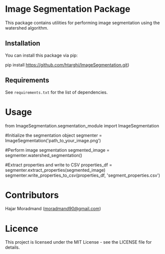 # Image Segmentation Package

This package contains utilities for performing image segmentation using the watershed algorithm.

## Installation

You can install this package via pip:


pip install https://github.com/htarghi/ImageSegmentation.git)

## Requirements

See `requirements.txt` for the list of dependencies.

# Usage
from ImageSegmentation.segmentation_module import ImageSegmentation

#Initialize the segmentation object
segmenter = ImageSegmentation('path_to_your_image.png')

#Perform image segmentation
segmented_image = segmenter.watershed_segmentation()

#Extract properties and write to CSV
properties_df = segmenter.extract_properties(segmented_image)
segmenter.write_properties_to_csv(properties_df, 'segment_properties.csv')

# Contributors

Hajar Moradmand (moradmand90@gmail.com)

# Licence
This project is licensed under the MIT License - see the LICENSE file for details.

